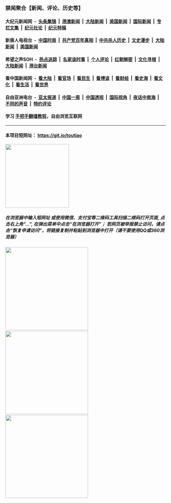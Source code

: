### 禁闻聚合【新闻、评论、历史等】

#### 大纪元新闻网 &nbsp;-&nbsp; [头条集锦](indexes/E头条集锦.md?t=03162302) &nbsp;|&nbsp; [港澳新闻](indexes/E港澳新闻.md?t=03162302)  &nbsp;|&nbsp; [大陆新闻](indexes/E大陆新闻.md?t=03162302) &nbsp;|&nbsp; [美国新闻](indexes/E美国新闻.md?t=03162302) &nbsp;|&nbsp; [国际新闻](indexes/E国际新闻.md?t=03162302) &nbsp;|&nbsp; [专栏文集](indexes/E专栏文集.md?t=03162302) &nbsp;|&nbsp; [纪元社论](indexes/E纪元社论.md?t=03162302) &nbsp;|&nbsp; [纪元特稿](indexes/E纪元特稿.md?t=03162302) 

#### 新唐人电视台 &nbsp;-&nbsp; [中国时局](indexes/N中国时局.md?t=03162302) &nbsp;|&nbsp; [共产党百年真相](indexes/N共产党百年真相.md?t=03162302) &nbsp;|&nbsp; [中共杀人历史](indexes/N中共杀人历史.md?t=03162302) &nbsp;|&nbsp; [文史漫步](indexes/N文史漫步.md?t=03162302) &nbsp;|&nbsp; [大陆新闻](indexes/N大陆新闻.md?t=03162302) &nbsp;|&nbsp; [美国新闻](indexes/N美国新闻.md?t=03162302)

#### 希望之声SOH &nbsp;-&nbsp; [热点追踪](indexes/H热点追踪.md?t=03162302) &nbsp;|&nbsp; [名家谈时事](indexes/H名家谈时事.md?t=03162302) &nbsp;|&nbsp; [个人评论](indexes/H个人评论.md?t=03162302)  &nbsp;|&nbsp; [红朝解密](indexes/H红朝解密.md?t=03162302) &nbsp;|&nbsp; [文化寻根](indexes/H文化寻根.md?t=03162302) &nbsp;|&nbsp; [大陆新闻](indexes/H大陆新闻.md?t=03162302) &nbsp;|&nbsp; [港台新闻](indexes/H港台新闻.md?t=03162302)

#### 看中国新闻网 &nbsp;-&nbsp; [看大陆](indexes/S看大陆.md?t=03162302) &nbsp;|&nbsp; [看官场](indexes/S看官场.md?t=03162302) &nbsp;|&nbsp; [看民生](indexes/S看民生.md?t=03162302)  &nbsp;|&nbsp; [看博谈](indexes/S看博谈.md?t=03162302) &nbsp;|&nbsp; [看财经](indexes/S看财经.md?t=03162302) &nbsp;|&nbsp; [看史海](indexes/S看史海.md?t=03162302) &nbsp;|&nbsp; [看文化](indexes/S看文化.md?t=03162302) &nbsp;|&nbsp; [看生活](indexes/S看生活.md?t=03162302) &nbsp;|&nbsp; [看世界](indexes/S看世界.md?t=03162302)

#### 自由亚洲电台 &nbsp;-&nbsp; [亚太报道](indexes/R亚太报道.md?t=03162302) &nbsp;|&nbsp; [中国一周](indexes/R中国一周.md?t=03162302) &nbsp;|&nbsp; [中国透视](indexes/R中国透视.md?t=03162302)  &nbsp;|&nbsp; [国际视角](indexes/R国际视角.md?t=03162302) &nbsp;|&nbsp; [夜话中南海](indexes/R夜话中南海.md?t=03162302) &nbsp;|&nbsp; [不同的声音](indexes/R不同的声音.md?t=03162302) &nbsp;|&nbsp; [特约评论](indexes/R特约评论.md?t=03162302)

#### 学习 [手把手翻墙教程](https://github.com/gfw-breaker/guides/wiki)，自由浏览互联网

----

#### 本项目短网址： https://git.io/toutiao
<img src="https://raw.githubusercontent.com/gfw-breaker/banned-news/master/scripts/img/qr.png" width="200px"/>  

##### 在浏览器中输入短网址 或使用微信、支付宝等二维码工具扫描二维码打开页面, 点击右上角"...", 在弹出菜单中点击“在浏览器打开”； 若网页被举报禁止访问，请点击“恢复申请访问”，将链接复制并粘贴到浏览器中打开（请不要使用QQ或360浏览器）

<img src="https://raw.githubusercontent.com/gfw-breaker/banned-news/master/scripts/img/1.png" width="260px"/> &nbsp; <img src="https://raw.githubusercontent.com/gfw-breaker/banned-news/master/scripts/img/2.png" width="260px"/> &nbsp; <img src="https://raw.githubusercontent.com/gfw-breaker/banned-news/master/scripts/img/3.png" width="260px"/>
